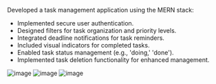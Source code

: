 Developed a task management application using the MERN stack:
* Implemented secure user authentication.
* Designed filters for task organization and priority levels.
* Integrated deadline notifications for task reminders.
* Included visual indicators for completed tasks.
* Enabled task status management (e.g., 'doing,' 'done').
* Implemented task deletion functionality for enhanced management.

 ![image](https://github.com/kavitab7/TaskManageProject_MERN/assets/112501593/56c54582-245f-4abd-a071-11b70f82231a)
 ![image](https://github.com/kavitab7/TaskManageProject_MERN/assets/112501593/2d697c67-ff7e-4a6a-974b-25a22de109c5)
![image](https://github.com/kavitab7/TaskManageProject_MERN/assets/112501593/fc6672bb-3847-4bfb-b409-c7dfe32c496d)


